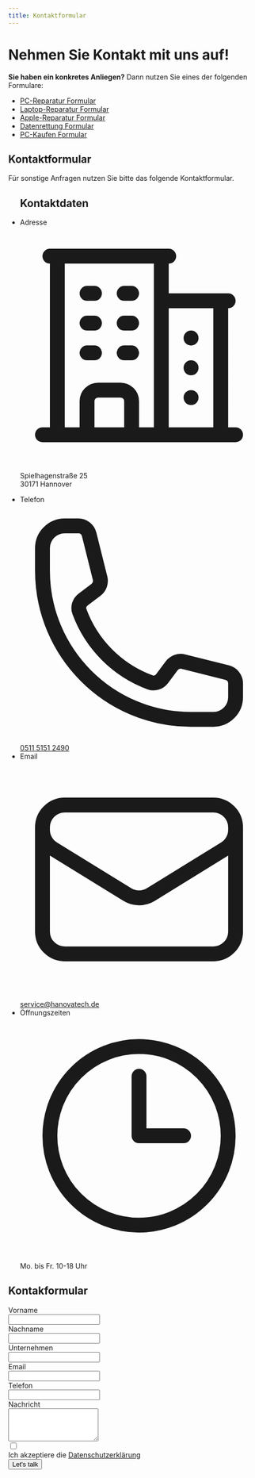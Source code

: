 ```yaml
---
title: Kontaktformular
---
```


# Nehmen Sie Kontakt mit uns auf!

**Sie haben ein konkretes Anliegen?** Dann nutzen Sie eines der folgenden Formulare:

- [PC-Reparatur Formular](/repair/kontakt/pc-reparatur/)
- [Laptop-Reparatur Formular](/repair/kontakt/laptop-reparatur/)
- [Apple-Reparatur Formular](/repair/kontakt/apple-reparatur/)
- [Datenrettung Formular](/repair/kontakt/datenrettung/)
- [PC-Kaufen Formular](/repair/kontakt/pc-kaufen/)

<section id="contact">
  <h2 class="sr-only">Kontaktformular</h2>
  <p>Für sonstige Anfragen nutzen Sie bitte das folgende Kontaktformular.</p>
  <div class="not-prose isolate bg-white rounded-lg py-12 px-6 sm:py-12 lg:px-8">
    <div class="md:grid md:grid-cols-3 gap-12 max-w-4xl mx-auto">
      <ul class="md:order-last flex flex-col gap-6">
        <h2 class="text-2xl text-gray-900 font-bold">Kontaktdaten</h2>
        <li class="flex flex-row gap-4">
          <span class="sr-only">Adresse</span>
          <svg class="h-7 w-6 text-gray-700" fill="none" viewBox="0 0 24 24" stroke-width="1.5" stroke="currentColor" aria-hidden="true">
            <path stroke-linecap="round" stroke-linejoin="round" d="M2.25 21h19.5m-18-18v18m10.5-18v18m6-13.5V21M6.75 6.75h.75m-.75 3h.75m-.75 3h.75m3-6h.75m-.75 3h.75m-.75 3h.75M6.75 21v-3.375c0-.621.504-1.125 1.125-1.125h2.25c.621 0 1.125.504 1.125 1.125V21M3 3h12m-.75 4.5H21m-3.75 3.75h.008v.008h-.008v-.008zm0 3h.008v.008h-.008v-.008zm0 3h.008v.008h-.008v-.008z" />
          </svg>
          <p class="text-base leading-7 text-gray-700">Spielhagenstraße 25<br>30171 Hannover</p>
        </li>
        <li class="flex flex-row gap-4">
          <span class="sr-only">Telefon</span>
          <svg class="h-7 w-6 text-gray-700" fill="none" viewBox="0 0 24 24" stroke-width="1.5" stroke="currentColor" aria-hidden="true">
            <path stroke-linecap="round" stroke-linejoin="round" d="M2.25 6.75c0 8.284 6.716 15 15 15h2.25a2.25 2.25 0 002.25-2.25v-1.372c0-.516-.351-.966-.852-1.091l-4.423-1.106c-.44-.11-.902.055-1.173.417l-.97 1.293c-.282.376-.769.542-1.21.38a12.035 12.035 0 01-7.143-7.143c-.162-.441.004-.928.38-1.21l1.293-.97c.363-.271.527-.734.417-1.173L6.963 3.102a1.125 1.125 0 00-1.091-.852H4.5A2.25 2.25 0 002.25 4.5v2.25z" />
          </svg>
          <a href="tel:+4951151512490" class="text-base leading-7 text-gray-700">0511&nbsp;5151&nbsp;2490</a>
        </li>
        <li class="flex flex-row gap-4">
          <span class="sr-only">Email</span>
          <svg class="h-7 w-6 text-gray-700" fill="none" viewBox="0 0 24 24" stroke-width="1.5" stroke="currentColor" aria-hidden="true">
            <path stroke-linecap="round" stroke-linejoin="round" d="M21.75 6.75v10.5a2.25 2.25 0 01-2.25 2.25h-15a2.25 2.25 0 01-2.25-2.25V6.75m19.5 0A2.25 2.25 0 0019.5 4.5h-15a2.25 2.25 0 00-2.25 2.25m19.5 0v.243a2.25 2.25 0 01-1.07 1.916l-7.5 4.615a2.25 2.25 0 01-2.36 0L3.32 8.91a2.25 2.25 0 01-1.07-1.916V6.75" />
          </svg>
          <a href="mailto:service@hanovatech.de" class="text-base leading-7 text-gray-700">service@hanovatech.de</a>
        </li>
        <li class="flex flex-row gap-4">
          <span class="sr-only">Öffnungszeiten</span>
          <svg class="h-7 w-6 text-gray-700" fill="none" viewBox="0 0 24 24" stroke-width="1.5" stroke="currentColor" aria-hidden="true">
            <path stroke-linecap="round" stroke-linejoin="round" d="M12 6v6h4.5m4.5 0a9 9 0 11-18 0 9 9 0 0118 0z" />
          </svg>
          <p class="text-base leading-7 text-gray-700">Mo. bis Fr. 10-18 Uhr</p>
        </li>
      </ul>
      <div class="col-span-2 mt-16 md:mt-0">
        <form name="repair-contact" data-netlify="true" method="POST" action="/repair/kontakt/success">
          <input type="hidden" name="subject" id="subject" value="Repair - Kontaktformular" />
          <h2 class="md:hidden text-2xl text-gray-900 font-bold mb-6">Kontakformular</h2>
          <div class="grid grid-cols-1 gap-y-6 gap-x-8 sm:grid-cols-2">
            <div>
              <label for="firstname" class="block text-sm font-semibold leading-6 text-gray-900">Vorname</label>
              <div class="mt-2.5">
                <input type="text" name="first-name" id="first-name" required autocomplete="given-name" class="block w-full rounded-md border-0 py-2 px-3.5 text-sm leading-6 text-gray-900 shadow-sm ring-1 ring-inset ring-gray-300 placeholder:text-gray-400 focus:ring-2 focus:ring-inset focus:ring-blue-600">
              </div>
            </div>
            <div>
              <label for="lastname" class="block text-sm font-semibold leading-6 text-gray-900">Nachname</label>
              <div class="mt-2.5">
                <input type="text" name="last-name" id="last-name" required autocomplete="family-name" class="block w-full rounded-md border-0 py-2 px-3.5 text-sm leading-6 text-gray-900 shadow-sm ring-1 ring-inset ring-gray-300 placeholder:text-gray-400 focus:ring-2 focus:ring-inset focus:ring-blue-600">
              </div>
            </div>
            <div class="sm:col-span-2">
              <label for="company" class="block text-sm font-semibold leading-6 text-gray-900">Unternehmen</label>
              <div class="mt-2.5">
                <input type="text" name="company" id="company" autocomplete="organization" class="block w-full rounded-md border-0 py-2 px-3.5 text-sm leading-6 text-gray-900 shadow-sm ring-1 ring-inset ring-gray-300 placeholder:text-gray-400 focus:ring-2 focus:ring-inset focus:ring-blue-600">
              </div>
            </div>
            <div class="sm:col-span-2">
              <label for="email" class="block text-sm font-semibold leading-6 text-gray-900">Email</label>
              <div class="mt-2.5">
                <input type="email" name="email" id="email" required autocomplete="email" class="block w-full rounded-md border-0 py-2 px-3.5 text-sm leading-6 text-gray-900 shadow-sm ring-1 ring-inset ring-gray-300 placeholder:text-gray-400 focus:ring-2 focus:ring-inset focus:ring-blue-600">
              </div>
            </div>
            <div class="sm:col-span-2">
              <label for="phone-number" class="block text-sm font-semibold leading-6 text-gray-900">Telefon</label>
              <div class="relative mt-2.5">
                <input type="tel" name="phone-number" id="phone-number" autocomplete="tel" class="block w-full rounded-md border-0 py-2 px-3.5 text-sm leading-6 text-gray-900 shadow-sm ring-1 ring-inset ring-gray-300 placeholder:text-gray-400 focus:ring-2 focus:ring-inset focus:ring-blue-600">
              </div>
            </div>
            <div class="sm:col-span-2">
              <label for="message" class="block text-sm font-semibold leading-6 text-gray-900">Nachricht</label>
              <div class="mt-2.5">
                <textarea name="message" id="message" required rows="4" class="block w-full rounded-md border-0 py-2 px-3.5 text-sm leading-6 text-gray-900 shadow-sm ring-1 ring-inset ring-gray-300 placeholder:text-gray-400 focus:ring-2 focus:ring-inset focus:ring-blue-600"></textarea>
              </div>
            </div>
            <div class="flex gap-x-4 sm:col-span-2">
              <div class="flex h-6 items-center">
                <input type="checkbox" name="privacy" class="rounded-md" required />
              </div>
              <label class="text-sm leading-6 text-gray-600" id="switch-1-label">
                Ich akzeptiere die 
                <a href="/datenschutz" class="font-semibold text-blue-600">Datenschutzerklärung</a>
              </label>
            </div>
          </div>
          <div class="mt-10">
            <button type="submit" class="block w-full rounded-md bg-blue-600 px-3.5 py-2.5 text-center text-sm font-semibold text-white shadow-sm hover:bg-blue-500 focus-visible:outline focus-visible:outline-2 focus-visible:outline-offset-2 focus-visible:outline-blue-600 duration-200">
              Let's talk
            </button>
          </div>
        </form>
      </div>
    </div>
  </div>
</section>